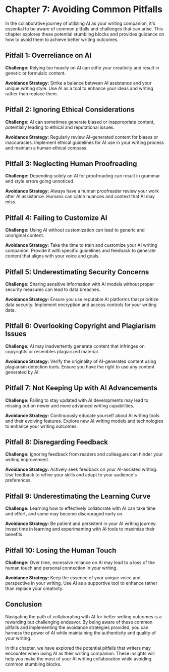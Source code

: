 Chapter 7: Avoiding Common Pitfalls
===================================

In the collaborative journey of utilizing AI as your writing companion, it's essential to be aware of common pitfalls and challenges that can arise. This chapter explores these potential stumbling blocks and provides guidance on how to avoid them to achieve better writing outcomes.

Pitfall 1: Overreliance on AI
-----------------------------

**Challenge:** Relying too heavily on AI can stifle your creativity and result in generic or formulaic content.

**Avoidance Strategy:** Strike a balance between AI assistance and your unique writing style. Use AI as a tool to enhance your ideas and writing rather than replace them.

Pitfall 2: Ignoring Ethical Considerations
------------------------------------------

**Challenge:** AI can sometimes generate biased or inappropriate content, potentially leading to ethical and reputational issues.

**Avoidance Strategy:** Regularly review AI-generated content for biases or inaccuracies. Implement ethical guidelines for AI use in your writing process and maintain a human ethical compass.

Pitfall 3: Neglecting Human Proofreading
----------------------------------------

**Challenge:** Depending solely on AI for proofreading can result in grammar and style errors going unnoticed.

**Avoidance Strategy:** Always have a human proofreader review your work after AI assistance. Humans can catch nuances and context that AI may miss.

Pitfall 4: Failing to Customize AI
----------------------------------

**Challenge:** Using AI without customization can lead to generic and unoriginal content.

**Avoidance Strategy:** Take the time to train and customize your AI writing companion. Provide it with specific guidelines and feedback to generate content that aligns with your voice and goals.

Pitfall 5: Underestimating Security Concerns
--------------------------------------------

**Challenge:** Sharing sensitive information with AI models without proper security measures can lead to data breaches.

**Avoidance Strategy:** Ensure you use reputable AI platforms that prioritize data security. Implement encryption and access controls for your writing data.

Pitfall 6: Overlooking Copyright and Plagiarism Issues
------------------------------------------------------

**Challenge:** AI may inadvertently generate content that infringes on copyrights or resembles plagiarized material.

**Avoidance Strategy:** Verify the originality of AI-generated content using plagiarism detection tools. Ensure you have the right to use any content generated by AI.

Pitfall 7: Not Keeping Up with AI Advancements
----------------------------------------------

**Challenge:** Failing to stay updated with AI developments may lead to missing out on newer and more advanced writing capabilities.

**Avoidance Strategy:** Continuously educate yourself about AI writing tools and their evolving features. Explore new AI writing models and technologies to enhance your writing outcomes.

Pitfall 8: Disregarding Feedback
--------------------------------

**Challenge:** Ignoring feedback from readers and colleagues can hinder your writing improvement.

**Avoidance Strategy:** Actively seek feedback on your AI-assisted writing. Use feedback to refine your skills and adapt to your audience's preferences.

Pitfall 9: Underestimating the Learning Curve
---------------------------------------------

**Challenge:** Learning how to effectively collaborate with AI can take time and effort, and some may become discouraged early on.

**Avoidance Strategy:** Be patient and persistent in your AI writing journey. Invest time in learning and experimenting with AI tools to maximize their benefits.

Pitfall 10: Losing the Human Touch
----------------------------------

**Challenge:** Over time, excessive reliance on AI may lead to a loss of the human touch and personal connection in your writing.

**Avoidance Strategy:** Keep the essence of your unique voice and perspective in your writing. Use AI as a supportive tool to enhance rather than replace your creativity.

Conclusion
----------

Navigating the path of collaborating with AI for better writing outcomes is a rewarding but challenging endeavor. By being aware of these common pitfalls and implementing the avoidance strategies provided, you can harness the power of AI while maintaining the authenticity and quality of your writing.

In this chapter, we have explored the potential pitfalls that writers may encounter when using AI as their writing companion. These insights will help you make the most of your AI writing collaboration while avoiding common stumbling blocks.
